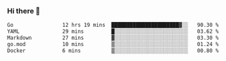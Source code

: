 ### Hi there 👋

<!--
**yeya24/yeya24** is a ✨ _special_ ✨ repository because its `README.md` (this file) appears on your GitHub profile.

Here are some ideas to get you started:

- 🔭 I’m currently working on ...
- 🌱 I’m currently learning ...
- 👯 I’m looking to collaborate on ...
- 🤔 I’m looking for help with ...
- 💬 Ask me about ...
- 📫 How to reach me: ...
- 😄 Pronouns: ...
- ⚡ Fun fact: ...
-->

<!--START_SECTION:waka-->

```txt
Go                12 hrs 19 mins  ██████████████████████▓░░   90.30 %
YAML              29 mins         █░░░░░░░░░░░░░░░░░░░░░░░░   03.62 %
Markdown          27 mins         ▓░░░░░░░░░░░░░░░░░░░░░░░░   03.30 %
go.mod            10 mins         ▒░░░░░░░░░░░░░░░░░░░░░░░░   01.24 %
Docker            6 mins          ▒░░░░░░░░░░░░░░░░░░░░░░░░   00.80 %
```

<!--END_SECTION:waka-->
